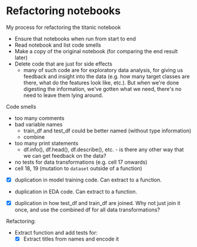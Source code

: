 # Refactoring notebooks

My process for refactoring the titanic notebook
- Ensure that notebooks when run from start to end
- Read notebook and list code smells
- Make a copy of the original notebook (for comparing the end result later)
- Delete code that are just for side effects
    - many of such code are for exploratory data analysis, for giving us feedback and insight into the data (e.g. how many target classes are there, what do the features look like, etc.). But when we're done digesting the information, we've gotten what we need, there's no need to leave them lying around.


Code smells
- too many comments
- bad variable names
    - train_df and test_df could be better named (without type information)
    - combine
- too many print statements
    - df.info(), df.head(), df.describe(), etc. - is there any other way that we can get feedback on the data?
- no tests for data transformations (e.g. cell 17 onwards)
- cell 18, 19 (mutation to `dataset` outside of a function)
- [x] duplication in model training code. Can extract to a function.
- duplication in EDA code. Can extract to a function.
- [x] duplication in how test_df and train_df are joined. Why not just join it once, and use the combined df for all data transformations?

Refactoring:
- Extract function and add tests for:
    - [x] Extract titles from names and encode it